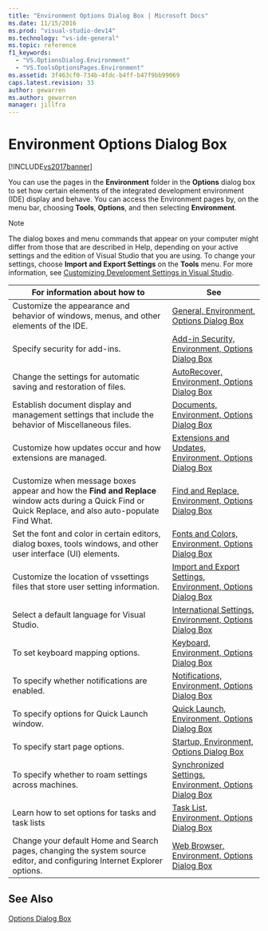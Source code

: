 ```yaml
---
title: "Environment Options Dialog Box | Microsoft Docs"
ms.date: 11/15/2016
ms.prod: "visual-studio-dev14"
ms.technology: "vs-ide-general"
ms.topic: reference
f1_keywords: 
  - "VS.OptionsDialog.Environment"
  - "VS.ToolsOptionsPages.Environment"
ms.assetid: 3f463cf0-734b-4fdc-b4ff-b47f9bb99069
caps.latest.revision: 33
author: gewarren
ms.author: gewarren
manager: jillfra
---
```

# Environment Options Dialog Box
[!INCLUDE[vs2017banner](../../includes/vs2017banner.md)]

You can use the pages in the **Environment** folder in the **Options** dialog box to set how certain elements of the integrated development environment (IDE) display and behave. You can access the Environment pages by, on the menu bar, choosing **Tools**, **Options**, and then selecting **Environment**.  
  
> [!NOTE]
> The dialog boxes and menu commands that appear on your computer might differ from those that are described in Help, depending on your active settings and the edition of Visual Studio that you are using. To change your settings, choose **Import and Export Settings** on the **Tools** menu. For more information, see [Customizing Development Settings in Visual Studio](https://msdn.microsoft.com/22c4debb-4e31-47a8-8f19-16f328d7dcd3).  
  
|For information about how to|See|  
|----------------------------------|---------|  
|Customize the appearance and behavior of windows, menus, and other elements of the IDE.|[General, Environment, Options Dialog Box](../../ide/reference/general-environment-options-dialog-box.md)|  
|Specify security for add-ins.|[Add-in Security, Environment, Options Dialog Box](https://msdn.microsoft.com/library/f95aa7af-70a5-4323-abe5-91bd6d264f4e)|  
|Change the settings for automatic saving and restoration of files.|[AutoRecover, Environment, Options Dialog Box](../../ide/reference/autorecover-environment-options-dialog-box.md)|  
|Establish document display and management settings that include the behavior of Miscellaneous files.|[Documents, Environment, Options Dialog Box](../../ide/reference/documents-environment-options-dialog-box.md)|  
|Customize how updates occur and how extensions are managed.|[Extensions and Updates, Environment, Options Dialog Box](../../ide/reference/extensions-and-updates-environment-options-dialog-box.md)|  
|Customize when message boxes appear and how the **Find and Replace** window acts during a Quick Find or Quick Replace, and also auto-populate Find What.|[Find and Replace, Environment, Options Dialog Box](../../ide/reference/find-and-replace-environment-options-dialog-box.md)|  
|Set the font and color in certain editors, dialog boxes, tools windows, and other user interface (UI) elements.|[Fonts and Colors, Environment, Options Dialog Box](../../ide/reference/fonts-and-colors-environment-options-dialog-box.md)|  
|Customize the location of vssettings files that store user setting information.|[Import and Export Settings, Environment, Options Dialog Box](../../ide/reference/import-and-export-settings-environment-options-dialog-box.md)|  
|Select a default language for Visual Studio.|[International Settings, Environment, Options Dialog Box](../../ide/reference/international-settings-environment-options-dialog-box.md)|  
|To set keyboard mapping options.|[Keyboard, Environment, Options Dialog Box](../../ide/reference/keyboard-environment-options-dialog-box.md)|  
|To specify whether notifications are enabled.|[Notifications, Environment, Options Dialog Box](../../ide/reference/notifications-environment-options-dialog-box.md)|  
|To specify options for Quick Launch window.|[Quick Launch, Environment, Options Dialog Box](../../ide/reference/quick-launch-environment-options-dialog-box.md)|  
|To specify start page options.|[Startup, Environment, Options Dialog Box](../../ide/reference/startup-environment-options-dialog-box.md)|  
|To specify whether to roam settings across machines.|[Synchronized Settings, Environment, Options Dialog Box](../../ide/reference/synchronized-settings-environment-options-dialog-box.md)|  
|Learn how to set options for tasks and task lists|[Task List, Environment, Options Dialog Box](../../ide/reference/task-list-environment-options-dialog-box.md)|  
|Change your default Home and Search pages, changing the system source editor, and configuring Internet Explorer options.|[Web Browser, Environment, Options Dialog Box](../../ide/reference/web-browser-environment-options-dialog-box.md)|  
  
## See Also  
 [Options Dialog Box](../../ide/reference/options-dialog-box-visual-studio.md)
